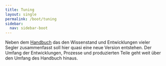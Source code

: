 ```yaml
---
title: Tuning
layout: single
permalink: /boot/tuning
sidebar:
  nav: sidebar-boot
---
```

Neben dem [Handbuch](/boot/handbuch) das den Wissenstand und Entwicklungen vieler Segler zusammenfasst soll hier quasi eine neue Version entstehen. Der Umfang der Entwicklungen, Prozesse und produzierten Teile geht weit über den Umfang des Handbuch hinaus.